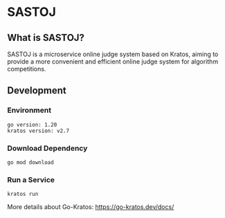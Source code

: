 # SASTOJ

## What is SASTOJ?

SASTOJ is a microservice online judge system based on Kratos, aiming to provide a more convenient and efficient online judge system for algorithm competitions.

## Development

### Environment

```plaintext
go version: 1.20
kratos version: v2.7
```

### Download Dependency

```
go mod download

```

### Run a Service

```
kratos run
```

More details about Go-Kratos: https://go-kratos.dev/docs/
